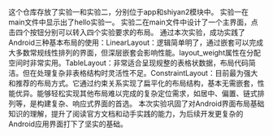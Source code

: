 这个仓库存放了实验一和实验二，分别位于app和shiyan2模块中。
实验一在main文件中显示出了hello实验一。
实验二在main文件中设计了一个主界面，点击四个按钮分别可以转入四个实验要求的布局。
通过本次实验，成功实践了Android三种基本布局的使用：
​LinearLayout​：逻辑简单明了，通过嵌套可以完成大多数常规线性排列的界面，但深层嵌套会影响性能。layout_weight属性在分配空间时非常实用。
​TableLayout​：非常适合呈现规整的表格状数据，布局代码简洁。但在处理复杂非表格结构时灵活性不足。
​ConstraintLayout​：目前最为强大和推荐的布局方式。它通过约束关系实现了扁平化的布局结构，基本无需嵌套，性能优异。能够轻松实现其他布局难以完成的复杂定位需求，如居中、偏置、链式排列等，是构建复杂、响应式界面的首选。
本次实验巩固了对Android界面布局基础知识的理解，提升了阅读官方文档和动手实践的能力，为后续开发更复杂的Android应用界面打下了坚实的基础。
